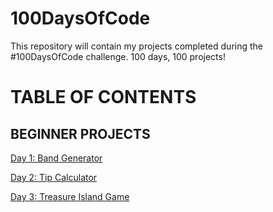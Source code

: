 # 100DaysOfCode
This repository will contain my projects completed during the #100DaysOfCode challenge. 100 days, 100 projects!

# TABLE OF CONTENTS

## BEGINNER PROJECTS
[Day 1: Band Generator](https://github.com/shireenkahlon/100DaysOfCode/tree/main/Day_1)

[Day 2: Tip Calculator](https://github.com/shireenkahlon/100DaysOfCode/tree/main/Day_2)

[Day 3: Treasure Island Game](https://github.com/shireenkahlon/100DaysOfCode/tree/main/Day_3)
